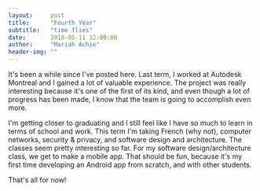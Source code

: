 ```yaml
---
layout:     post
title:      "Fourth Year"
subtitle:   "time flies"
date:       2018-05-11 12:00:00
author:     "Mariah Achie"
header-img: ""
---
```


<p>It's been a while since I've posted here. Last term, I worked at Autodesk Montreal and I gained a lot of valuable experience. The project was really interesting because it's one of the first of its kind, and even though a lot of progress has been made, I know that the team is going to accomplish even more.</p>

<p>I'm getting closer to graduating and I still feel like I have so much to learn in terms of school and work. This term I'm taking French (why not), computer networks, security & privacy, and software design and architecture. The classes seem pretty interesting so far. For my software design/architecture class, we get to make a mobile app. That should be fun, because it's my first time developing an Android app from scratch, and with other students.</p>

<p>That's all for now!</p>
